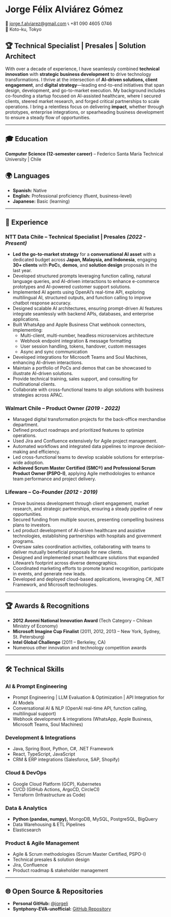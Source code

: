# Jorge Félix Alviárez Gómez  
📧 jorge.f.alviarez@gmail.com
📞 +81 090 4605 0746  
📍 Koto-ku, Tokyo  

## 🏆 Technical Specialist | Presales | Solution Architect  

With over a decade of experience, I have seamlessly combined **technical innovation** with **strategic business development** to drive technology transformations. I thrive at the intersection of **AI-driven solutions, client engagement**, and **digital strategy**—leading end-to-end initiatives that span design, development, and go-to-market execution. My background includes co-founding a startup focused on AI-assisted healthcare, where I secured clients, steered market research, and forged critical partnerships to scale operations. I bring a relentless focus on delivering **impact**, whether through prototypes, enterprise integrations, or spearheading business development to ensure a steady flow of opportunities.

---

## 🎓 Education  
**Computer Science (12-semester career)** – Federico Santa María Technical University | Chile  

## 🌍 Languages  
- **Spanish:** Native  
- **English:** Professional proficiency (fluent, business-level)  
- **Japanese:** Basic (learning)  

---

## 💼 Experience  

### **NTT Data Chile – Technical Specialist | Presales** _(2022 - Present)_  
- **Led the go-to-market strategy** for a **conversational AI asset** with a dedicated budget across **Japan, Malaysia, and Indonesia**, engaging **30+ clients** with **PoC**s, **demos**, and **solution design** proposals in the last year.  
- Developed structured prompts leveraging function calling, natural language queries, and AI-driven interactions to enhance e-commerce prototypes and AI-powered customer support solutions.  
- Implemented AI agents using OpenAI’s real-time API, exploring multilingual AI, structured outputs, and function calling to improve chatbot response accuracy.  
- Designed scalable AI architectures, ensuring prompt-driven AI features integrate seamlessly with backend APIs, databases, and enterprise applications.  
- Built WhatsApp and Apple Business Chat webhook connectors, implementing:  
  - Multi-client, multi-number, headless microservices architecture  
  - Webhook endpoint integration & message formatting  
  - User session handling, tokens, handover, custom messages  
  - Async and sync communication  
- Developed integrations for Microsoft Teams and Soul Machines, enhancing AI-driven interactions.  
- Maintain a portfolio of PoCs and demos that can be showcased to illustrate AI-driven solutions.  
- Provide technical training, sales support, and consulting for multinational clients.  
- Collaborate with cross-functional teams to align solutions with business strategies across APAC.  

### **Walmart Chile – Product Owner** _(2019 - 2022)_  
- Managed digital transformation projects for the back-office merchandise department.  
- Defined product roadmaps and prioritized features to optimize operations.  
- Used Jira and Confluence extensively for Agile project management.  
- Automated workflows and integrated data pipelines to improve decision-making and efficiency.  
- Led cross-functional teams to develop scalable solutions for enterprise-wide adoption.  
- **Achieved Scrum Master Certified (SMC®) and Professional Scrum Product Owner (PSPO-I)**, applying Agile methodologies to enhance team performance and project delivery.  

### **Lifeware – Co-Founder** _(2012 - 2019)_  
- Drove business development through client engagement, market research, and strategic partnerships, ensuring a steady pipeline of new opportunities.  
- Secured funding from multiple sources, presenting compelling business plans to investors.  
- Led product development of AI-driven healthcare and assistive technologies, establishing partnerships with hospitals and government programs.  
- Oversaw sales coordination activities, collaborating with teams to deliver mutually beneficial proposals for new clients.  
- Designed and implemented smart healthcare solutions that expanded Lifeware’s footprint across diverse demographics.  
- Coordinated marketing efforts to promote brand recognition, participate in events, and generate new leads.  
- Developed and deployed cloud-based applications, leveraging C#, .NET Framework, and Microsoft technologies.  

---

## 🏆 Awards & Recognitions  
- **2012 Avonni National Innovation Award** (Tech Category – Chilean Ministry of Economy)  
- **Microsoft Imagine Cup Finalist** (2011, 2012, 2013 – New York, Sydney, St. Petersburg)  
- **Intel Global Challenge** (2011 – Berkeley, CA)  
- Numerous other innovation and technology competition awards  

---

## 🛠 Technical Skills  

### **AI & Prompt Engineering**  
- Prompt Engineering | LLM Evaluation & Optimization | API Integration for AI Models  
- Conversational AI & NLP (OpenAI real-time API, function calling, multilingual support)  
- Webhook development & integrations (WhatsApp, Apple Business, Microsoft Teams, Soul Machines)

### **Development & Integrations**  
- Java, Spring Boot, Python, C#, .NET Framework  
- React, TypeScript, JavaScript  
- CRM & ERP integrations (Salesforce, SAP, Shopify)

### **Cloud & DevOps**  
- Google Cloud Platform (GCP), Kubernetes  
- CI/CD (GitHub Actions, ArgoCD, CircleCI)  
- Terraform (Infrastructure as Code)

### **Data & Analytics**  
- **Python (pandas, numpy),** MongoDB, MySQL, PostgreSQL, BigQuery  
- Data Warehousing & ETL Pipelines  
- Elasticsearch  

### **Product & Agile Management**  
- Agile & Scrum methodologies (Scrum Master Certified, PSPO-I)  
- Technical presales & solution design  
- Jira, Confluence  
- Product roadmap & stakeholder management  

---

## 🌐 Open Source & Repositories  
- **Personal GitHub:** [@jorgeli](https://github.com/jorgeli)  
- **Syntphony-EVA-unofficial:** [GitHub Repository](https://github.com/Syntphony-EVA-unofficial)

